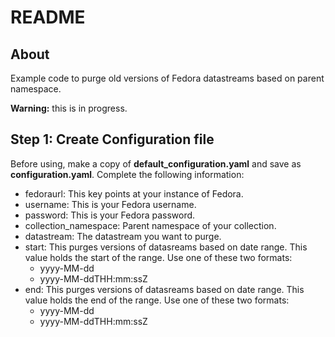 # README

## About

Example code to purge old versions of Fedora datastreams based on parent namespace.

**Warning:** this is in progress.

## Step 1: Create Configuration file

Before using, make a copy of **default_configuration.yaml** and save as **configuration.yaml**.  Complete the following information:

* fedoraurl: This key points at your instance of Fedora.
* username: This is your Fedora username.
* password: This is your Fedora password.
* collection\_namespace: Parent namespace of your collection.
* datastream: The datastream you want to purge.
* start: This purges versions of datasreams based on date range. This value holds the start of the range. Use one of these two formats:
	* yyyy-MM-dd
	* yyyy-MM-ddTHH:mm:ssZ
* end: This purges versions of datasreams based on date range. This value holds the end of the range. Use one of these two formats:
	* yyyy-MM-dd
	* yyyy-MM-ddTHH:mm:ssZ